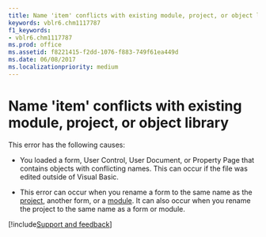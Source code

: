 ```yaml
---
title: Name 'item' conflicts with existing module, project, or object library
keywords: vblr6.chm1117787
f1_keywords:
- vblr6.chm1117787
ms.prod: office
ms.assetid: f8221415-f2dd-1076-f883-749f61ea449d
ms.date: 06/08/2017
ms.localizationpriority: medium
---
```



# Name 'item' conflicts with existing module, project, or object library

This error has the following causes:



- You loaded a form, User Control, User Document, or Property Page that contains objects with conflicting names. This can occur if the file was edited outside of Visual Basic.
    
- This error can occur when you rename a form to the same name as the [project](../../Glossary/vbe-glossary.md#project), another form, or a [module](../../Glossary/vbe-glossary.md#module). It can also occur when you rename the project to the same name as a form or module.

[!include[Support and feedback](~/includes/feedback-boilerplate.md)]